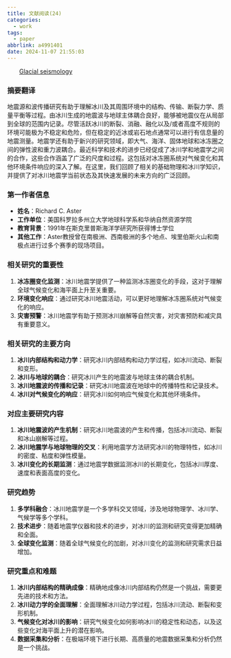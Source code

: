 ```yaml
---
title: 文献阅读(24)
categories:
  - work
tags:
  - paper
abbrlink: a4991401
date: 2024-11-07 21:55:03
---
```

&emsp;&emsp;[Glacial seismology](https://iopscience.iop.org/article/10.1088/1361-6633/aa8473)
<!--less-->
### 摘要翻译

地震源和波传播研究有助于理解冰川及其周围环境中的结构、传输、断裂力学、质量平衡等过程。由冰川生成的地震波与地球主体耦合良好，能够被地震仪在从局部到全球的范围内记录。尽管活跃冰川的断裂、消融、融化以及/或者高度不规则的环境可能极为不稳定和危险，但在稳定的近冰或岩石地点通常可以进行有信息量的地震测量。地震学还有助于新兴的研究领域，即大气、海洋、固体地球和冰冻圈之间的弹性波和重力波耦合。最近科学和技术的进步已经促成了冰川学和地震学之间的合作，这些合作涵盖了广泛的尺度和过程。这包括对冰冻圈系统对气候变化和其他环境条件响应的深入了解。在这里，我们回顾了相关的基础物理和冰川学知识，并提供了对冰川地震学当前状态及其快速发展的未来方向的广泛回顾。

### 第一作者信息

- **姓名**：Richard C. Aster
- **工作单位**：美国科罗拉多州立大学地球科学系和华纳自然资源学院
- **教育背景**：1991年在斯克里普斯海洋学研究所获得博士学位
- **其他工作**：Aster教授曾在南极洲、西南极洲的多个地点、埃里伯斯火山和南极点进行过多个赛季的现场项目。

### 相关研究的重要性

1. **冰冻圈变化监测**：冰川地震学提供了一种监测冰冻圈变化的手段，这对于理解全球气候变化和海平面上升至关重要。
2. **环境变化响应**：通过研究冰川地震活动，可以更好地理解冰冻圈系统对气候变化的响应。
3. **灾害预警**：冰川地震学有助于预测冰川崩解等自然灾害，对灾害预防和减灾具有重要意义。

### 相关研究的主要方向

1. **冰川内部结构和动力学**：研究冰川内部结构和动力学过程，如冰川流动、断裂和变形。
2. **冰川与地球的耦合**：研究冰川产生的地震波与地球主体的耦合机制。
3. **冰川地震波的传播和记录**：研究冰川地震波在地球中的传播特性和记录技术。
4. **冰川对气候变化的响应**：研究冰川如何响应气候变化和其他环境条件。

### 对应主要研究内容

1. **冰川地震波的产生机制**：研究冰川地震波的产生和传播，包括冰川流动、断裂和冰山崩解等过程。
2. **冰川地震学与地球物理的交叉**：利用地震学方法研究冰川的物理特性，如冰川的密度、粘度和弹性模量。
3. **冰川变化的长期监测**：通过地震学数据监测冰川的长期变化，包括冰川厚度、速度和表面高度的变化。

### 研究趋势

1. **多学科融合**：冰川地震学是一个多学科交叉领域，涉及地球物理学、冰川学、气候学等多个学科。
2. **技术进步**：随着地震学仪器和技术的进步，对冰川的监测和研究变得更加精确和全面。
3. **全球变化监测**：随着全球气候变化的加剧，对冰川变化的监测和研究需求日益增加。

### 研究重点和难题

1. **冰川内部结构的精确成像**：精确地成像冰川内部结构仍然是一个挑战，需要更先进的技术和方法。
2. **冰川动力学的全面理解**：全面理解冰川动力学过程，包括冰川流动、断裂和变形机制。
3. **气候变化对冰川的影响**：研究气候变化如何影响冰川的稳定性和动态，以及这些变化对海平面上升的潜在影响。
4. **数据采集和分析**：在极端环境下进行长期、高质量的地震数据采集和分析仍然是一个挑战。

